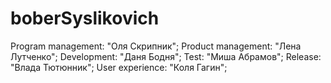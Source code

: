 # boberSyslikovich


Program management: "Оля Скрипник";
Product management: "Лена Лутченко";
Development: "Даня Бодня";
Test: "Миша Абрамов";
Release: "Влада Тютюнник";
User experience: "Коля Гагин";
